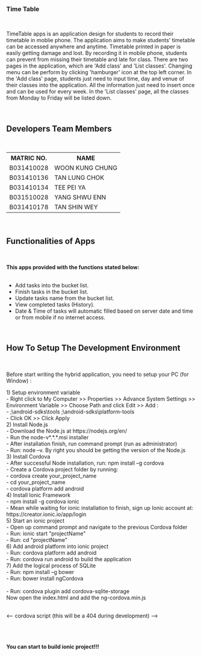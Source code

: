 <h3><b>Time Table</b></h3>
</br>

<p>TimeTable apps is an application design for students to record their timetable in moblie phone. The application aims to make students' timetable can be accessed anywhere and anytime. Timetable printed in paper is easily getting damage and lost. By recording it in mobile phone, students can prevent from missing their timetable and late for class. There are two pages in the application, which are 'Add class' and 'List classes'. Changing menu can be perform by clicking 'hamburger' icon at the top left corner. In the 'Add class' page, students just need to input time, day and venue of their classes into the application. All the information just need to insert once and can be used for every week. In the 'List classes' page, all the classes from Monday to Friday will be listed down.</p>

  </br><h2><b>Developers Team Members</b></h2>
  
  </br>

  <table>
  <tr>
  <th>MATRIC NO.</th>
  <th>NAME</th>
  </tr>
  <tr>
  <td>B031410028</td>
  <td>WOON KUNG CHUNG</td>
  </tr>
  <tr>
  <td>B031410136</td>
  <td>TAN LUNG CHOK</td>
  </tr>
  <tr>
  <td>B031410134</td>
  <td>TEE PEI YA</td>
  </tr>
  <tr>
  <td>B031510028</td>
  <td>YANG SHWU ENN</td>
  </tr>
  <tr>
  <td>B031410178</td>
  <td>TAN SHIN WEY</td>
  </tr>

  </table>
  
  
  
  </br>
  <h2><b>Functionalities of Apps</b></h2>
  </br>
  <p><b>This apps provided with the functions stated below:</b></p>
  <ul>
 
  <br>
  <li>Add tasks into the bucket list.</li>
  <li>Finish tasks in the bucket list.</li>
  <li>Update tasks name from the bucket list.</li>
  <li>View completed tasks (History).</li>
  <li>Date & Time of tasks will automatic filled based on server date and time or from mobile if no internet access.</li>
  </ul>



  </br>
  <h2><b>How To Setup The Development Environment</b></h2>
  </br>
  
  <p>Before start writing the hybrid application, you need to setup your PC (for Window) :</p>
  
 <p>
 1)	Setup environment variable<br>
-	Right click to My Computer >> Properties >> Advance System Settings >> Environment Variable >> Choose Path and click Edit >> Add :<br>
-	;<your_sdkPath>\android-sdks\tools ;<your_sdkPath>\android-sdks\platform-tools<br>
-	Click OK >> Click Apply<br>
2)	Install Node.js<br>
-	Download the Node.js at https://nodejs.org/en/<br>
-	Run the node-v*.*.*.msi installer<br>
-	After installation finish, run command prompt (run as administrator) <br>
-	Run:  node –v. By right you should be getting the version of the Node.js <br>
3)	Install Cordova<br>
-	After successful Node installation, run:  npm install –g cordova<br>
-	Create a Cordova project folder by running: <br>
-	cordova create your_project_name<br>
-	cd your_project_name<br>
-	cordova platform add android<br>
4)	Install Ionic Framework<br>
-	npm install -g cordova ionic<br>
-	Mean while waiting for ionic installation to finish, sign up Ionic account at: https://creator.ionic.io/app/login<br>
5) Start an ionic project<br>
- Open up command prompt and navigate to the previous Cordova folder<br>
- Run: ionic start "projectName"<br>
- Run: cd "projectName"<br>
6) Add android platform into ionic project<br>
- Run: cordova platform add android<br>
- Run: cordova run android to build the application<br>
7) Add the logical process of SQLite<br>
- Run: npm install –g bower<br>
- Run: bower install ngCordova<br><br>
- Run: cordova plugin add cordova-sqlite-storage<br>
Now open the index.html and add the ng-cordova.min.js<br><br>


<-- cordova script (this will be a 404 during development) --><br>
    <script src="lib/ngCordova/dist/ng-cordova.min.js"></script><br>
    <script src="cordova.js"></script><br><br>

<b>You can start to build ionic project!!!</b><br>

 </p>
